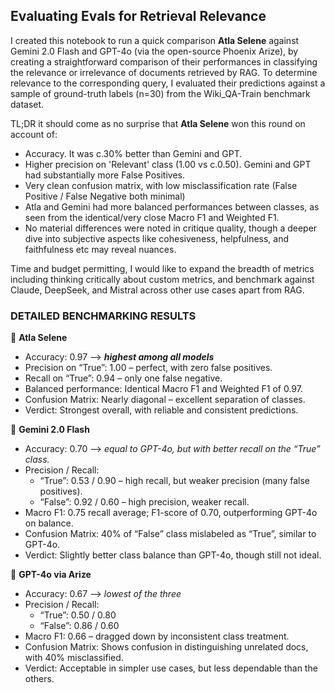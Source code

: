 <h2>Evaluating Evals for Retrieval Relevance</h2>

I created this notebook to run a quick comparison **Atla Selene** against Gemini 2.0 Flash and GPT-4o (via the open-source Phoenix Arize), by creating a straightforward comparison of their performances in classifying the relevance or irrelevance of documents retrieved by RAG. To determine relevance to the corresponding query, I evaluated their predictions against a sample of ground-truth labels (n=30) from the Wiki_QA-Train benchmark dataset.

TL;DR it should come as no surprise that **Atla Selene** won this round on account of:
- Accuracy. It was c.30% better than Gemini and GPT.
- Higher precision on 'Relevant' class (1.00 vs c.0.50). Gemini and GPT had substantially more False Positives.
- Very clean confusion matrix, with low misclassification rate (False Positive / False Negative both minimal)
- Atla and Gemini had more balanced performances between classes, as seen from the identical/very close Macro F1 and Weighted F1.
- No material differences were noted in critique quality, though a deeper dive into subjective aspects like cohesiveness, helpfulness, and faithfulness etc may reveal nuances.

Time and budget permitting, I would like to expand the breadth of metrics including thinking critically about custom metrics, and benchmark against Claude, DeepSeek, and Mistral across other use cases apart from RAG.


<h3>DETAILED BENCHMARKING RESULTS</h3>

🥇 **Atla Selene**
- Accuracy: 0.97 --> ***highest among all models***
- Precision on “True”: 1.00 – perfect, with zero false positives.
- Recall on “True”: 0.94 – only one false negative.
- Balanced performance: Identical Macro F1 and Weighted F1 of 0.97.
- Confusion Matrix: Nearly diagonal – excellent separation of classes.
- Verdict: Strongest overall, with reliable and consistent predictions.

🥈 **Gemini 2.0 Flash**
- Accuracy: 0.70 --> *equal to GPT-4o, but with better recall on the “True” class.*
- Precision / Recall:
	-  “True”: 0.53 / 0.90 – high recall, but weaker precision (many false positives).
 	- “False”: 0.92 / 0.60 – high precision, weaker recall.
- Macro F1: 0.75 recall average; F1-score of 0.70, outperforming GPT-4o on balance.
- Confusion Matrix: 40% of “False” class mislabeled as “True”, similar to GPT-4o.
- Verdict: Slightly better class balance than GPT-4o, though still not ideal.

🥉 **GPT-4o via Arize**
- Accuracy: 0.67 --> *lowest of the three*
- Precision / Recall:
	- “True”: 0.50 / 0.80
	- “False”: 0.86 / 0.60
- Macro F1: 0.66 – dragged down by inconsistent class treatment.
- Confusion Matrix: Shows confusion in distinguishing unrelated docs, with 40% misclassified.
- Verdict: Acceptable in simpler use cases, but less dependable than the others.
